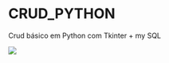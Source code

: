 # CRUD_PYTHON
Crud básico em Python com Tkinter + my SQL


![](https://uploaddeimagens.com.br/images/002/997/727/full/Capt3333urar.JPG?1607633807)
